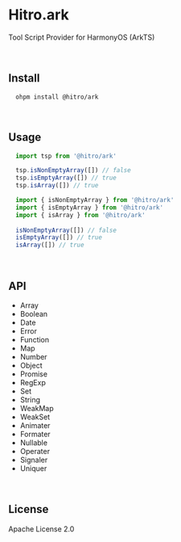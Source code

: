 # Hitro.ark

Tool Script Provider for HarmonyOS (ArkTS)

<br/>

## Install

```shell
  ohpm install @hitro/ark
```

<br/>

## Usage

```typescript
  import tsp from '@hitro/ark'

  tsp.isNonEmptyArray([]) // false
  tsp.isEmptyArray([]) // true
  tsp.isArray([]) // true
```

```typescript
  import { isNonEmptyArray } from '@hitro/ark'
  import { isEmptyArray } from '@hitro/ark'
  import { isArray } from '@hitro/ark'
  
  isNonEmptyArray([]) // false
  isEmptyArray([]) // true
  isArray([]) // true
```

<br/>

## API

- Array
- Boolean
- Date
- Error
- Function
- Map
- Number
- Object
- Promise
- RegExp
- Set
- String
- WeakMap
- WeakSet
- Animater
- Formater
- Nullable
- Operater
- Signaler
- Uniquer

<br/>

## License

Apache License 2.0
